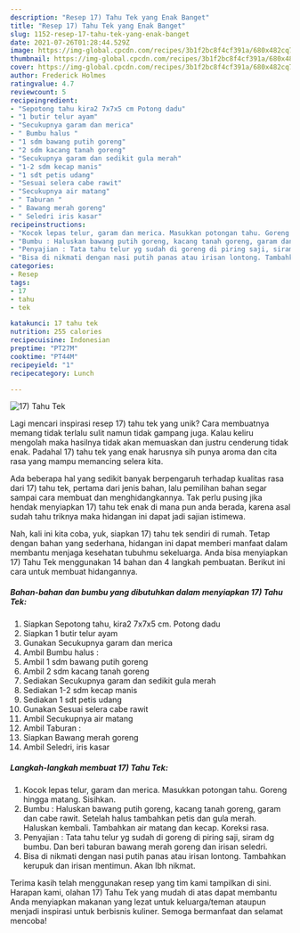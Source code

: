 ```yaml
---
description: "Resep 17) Tahu Tek yang Enak Banget"
title: "Resep 17) Tahu Tek yang Enak Banget"
slug: 1152-resep-17-tahu-tek-yang-enak-banget
date: 2021-07-26T01:28:44.529Z
image: https://img-global.cpcdn.com/recipes/3b1f2bc8f4cf391a/680x482cq70/17-tahu-tek-foto-resep-utama.jpg
thumbnail: https://img-global.cpcdn.com/recipes/3b1f2bc8f4cf391a/680x482cq70/17-tahu-tek-foto-resep-utama.jpg
cover: https://img-global.cpcdn.com/recipes/3b1f2bc8f4cf391a/680x482cq70/17-tahu-tek-foto-resep-utama.jpg
author: Frederick Holmes
ratingvalue: 4.7
reviewcount: 5
recipeingredient:
- "Sepotong tahu kira2 7x7x5 cm Potong dadu"
- "1 butir telur ayam"
- "Secukupnya garam dan merica"
- " Bumbu halus "
- "1 sdm bawang putih goreng"
- "2 sdm kacang tanah goreng"
- "Secukupnya garam dan sedikit gula merah"
- "1-2 sdm kecap manis"
- "1 sdt petis udang"
- "Sesuai selera cabe rawit"
- "Secukupnya air matang"
- " Taburan "
- " Bawang merah goreng"
- " Seledri iris kasar"
recipeinstructions:
- "Kocok lepas telur, garam dan merica. Masukkan potongan tahu. Goreng hingga matang. Sisihkan."
- "Bumbu : Haluskan bawang putih goreng, kacang tanah goreng, garam dan cabe rawit. Setelah halus tambahkan petis dan gula merah. Haluskan kembali. Tambahkan air matang dan kecap. Koreksi rasa."
- "Penyajian : Tata tahu telur yg sudah di goreng di piring saji, siram dg bumbu. Dan beri taburan bawang merah goreng dan irisan seledri."
- "Bisa di nikmati dengan nasi putih panas atau irisan lontong. Tambahkan kerupuk dan irisan mentimun. Akan lbh nikmat."
categories:
- Resep
tags:
- 17
- tahu
- tek

katakunci: 17 tahu tek 
nutrition: 255 calories
recipecuisine: Indonesian
preptime: "PT27M"
cooktime: "PT44M"
recipeyield: "1"
recipecategory: Lunch

---
```



![17) Tahu Tek](https://img-global.cpcdn.com/recipes/3b1f2bc8f4cf391a/680x482cq70/17-tahu-tek-foto-resep-utama.jpg)

Lagi mencari inspirasi resep 17) tahu tek yang unik? Cara membuatnya memang tidak terlalu sulit namun tidak gampang juga. Kalau keliru mengolah maka hasilnya tidak akan memuaskan dan justru cenderung tidak enak. Padahal 17) tahu tek yang enak harusnya sih punya aroma dan cita rasa yang mampu memancing selera kita.



Ada beberapa hal yang sedikit banyak berpengaruh terhadap kualitas rasa dari 17) tahu tek, pertama dari jenis bahan, lalu pemilihan bahan segar sampai cara membuat dan menghidangkannya. Tak perlu pusing jika hendak menyiapkan 17) tahu tek enak di mana pun anda berada, karena asal sudah tahu triknya maka hidangan ini dapat jadi sajian istimewa.


Nah, kali ini kita coba, yuk, siapkan 17) tahu tek sendiri di rumah. Tetap dengan bahan yang sederhana, hidangan ini dapat memberi manfaat dalam membantu menjaga kesehatan tubuhmu sekeluarga. Anda bisa menyiapkan 17) Tahu Tek menggunakan 14 bahan dan 4 langkah pembuatan. Berikut ini cara untuk membuat hidangannya.

<!--inarticleads1-->

##### Bahan-bahan dan bumbu yang dibutuhkan dalam menyiapkan 17) Tahu Tek:

1. Siapkan Sepotong tahu, kira2 7x7x5 cm. Potong dadu
1. Siapkan 1 butir telur ayam
1. Gunakan Secukupnya garam dan merica
1. Ambil  Bumbu halus :
1. Ambil 1 sdm bawang putih goreng
1. Ambil 2 sdm kacang tanah goreng
1. Sediakan Secukupnya garam dan sedikit gula merah
1. Sediakan 1-2 sdm kecap manis
1. Sediakan 1 sdt petis udang
1. Gunakan Sesuai selera cabe rawit
1. Ambil Secukupnya air matang
1. Ambil  Taburan :
1. Siapkan  Bawang merah goreng
1. Ambil  Seledri, iris kasar




<!--inarticleads2-->

##### Langkah-langkah membuat 17) Tahu Tek:

1. Kocok lepas telur, garam dan merica. Masukkan potongan tahu. Goreng hingga matang. Sisihkan.
1. Bumbu : Haluskan bawang putih goreng, kacang tanah goreng, garam dan cabe rawit. Setelah halus tambahkan petis dan gula merah. Haluskan kembali. Tambahkan air matang dan kecap. Koreksi rasa.
1. Penyajian : Tata tahu telur yg sudah di goreng di piring saji, siram dg bumbu. Dan beri taburan bawang merah goreng dan irisan seledri.
1. Bisa di nikmati dengan nasi putih panas atau irisan lontong. Tambahkan kerupuk dan irisan mentimun. Akan lbh nikmat.




Terima kasih telah menggunakan resep yang tim kami tampilkan di sini. Harapan kami, olahan 17) Tahu Tek yang mudah di atas dapat membantu Anda menyiapkan makanan yang lezat untuk keluarga/teman ataupun menjadi inspirasi untuk berbisnis kuliner. Semoga bermanfaat dan selamat mencoba!
